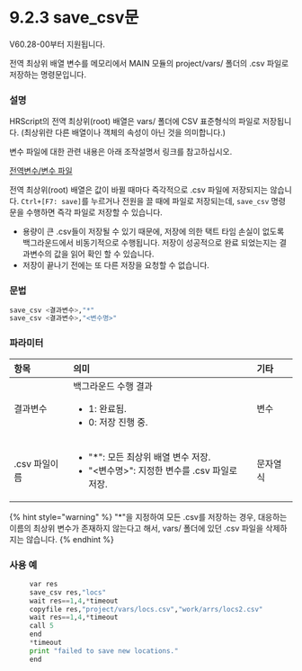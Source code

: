 ﻿# 9.2.3 save_csv문

V60.28-00부터 지원됩니다.

전역 최상위 배열 변수를 메모리에서 MAIN 모듈의 project/vars/ 폴더의 .csv 파일로 저장하는 명령문입니다.

### 설명

HRScript의 전역 최상위(root) 배열은 vars/ 폴더에 CSV 표준형식의 파일로 저장됩니다. (최상위란 다른 배열이나 객체의 속성이 아닌 것을 의미합니다.)

변수 파일에 대한 관련 내용은 아래 조작설명서 링크를 참고하십시오.

[전역변수/변수 파일](https://hrbook-hrc.web.app/#/view/doc-hi6-operation/korean-tp630/6-monitoring/3-job/3-global-variable/3-var-files)

전역 최상위(root) 배열은 값이 바뀔 때마다 즉각적으로 .csv 파일에 저장되지는 않습니다.
`Ctrl+[F7: save]`를 누르거나 전원을 끌 때에 파일로 저장되는데, `save_csv` 명령문을 수행하면 즉각 파일로 저장할 수 있습니다.

- 용량이 큰 .csv들이 저장될 수 있기 때문에, 저장에 의한 택트 타임 손실이 없도록 백그라운드에서 비동기적으로 수행됩니다. 저장이 성공적으로 완료 되었는지는 결과변수의 값을 읽어 확인 할 수 있습니다.
- 저장이 끝나기 전에는 또 다른 저장을 요청할 수 없습니다.


### 문법

```python
save_csv <결과변수>,"*"
save_csv <결과변수>,"<변수명>"
```

### 파라미터

<table>
  <thead>
    <tr>
      <th style="text-align:left">항목</th>
      <th style="text-align:left">의미</th>
      <th style="text-align:left">기타</th>
    </tr>
  </thead>
  <tbody>
  <tr>
      <td style="text-align:left">결과변수</td>
      <td style="text-align:left">
        백그라운드 수행 결과<br>
        <ul>
        <li>1: 완료됨.</li>
        <li>0: 저장 진행 중.</li>
        </ul>
      </td>
      <td style="text-align:left">변수</td>
    </tr>
    <tr>
      <td style="text-align:left">.csv 파일이름</td>
      <td style="text-align:left">
        <ul>
        <li>"*": 모든 최상위 배열 변수 저장.</li>
        <li>"<변수명>": 지정한 변수를 .csv 파일로 저장.</li>
        </ul>
      </td>
      <td style="text-align:left">문자열식</td>
    </tr>
  </tbody>
</table>

{% hint style="warning" %}
"*"을 지정하여 모든 .csv를 저장하는 경우, 대응하는 이름의 최상위 변수가 존재하지 않는다고 해서, vars/ 폴더에 있던 .csv 파일을 삭제하지는 않습니다.
{% endhint %}

### 사용 예

```python
     var res
     save_csv res,"locs"
     wait res==1,4,*timeout
     copyfile res,"project/vars/locs.csv","work/arrs/locs2.csv"
     wait res==1,4,*timeout
     call 5
     end
     *timeout
     print "failed to save new locations."
     end
```
